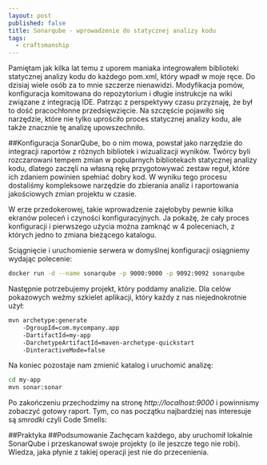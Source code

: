 ```yaml
---
layout: post
published: false
title: Sonarqube - wprowadzenie do statycznej analizy kodu
tags:
  - craftsmanship
---
```

Pamiętam jak kilka lat temu z uporem maniaka integrowałem biblioteki statycznej analizy kodu do każdego pom.xml, który wpadł w moje ręce. Do dzisiaj wiele osób za to mnie szczerze nienawidzi. Modyfikacja pomów, konfiguracja komitowana do repozytorium i długie instrukcje na wiki związane z integracją IDE. Patrząc z perspektywy czasu przyznaję, że był to dość pracochłonne przedsięwzięcie. Na szczęście pojawiło się narzędzie, które nie tylko uprościło proces statycznej analizy kodu, ale także znacznie tę analizę upowszechniło.

##Konfiguracja
SonarQube, bo o nim mowa, powstał jako narzędzie do integracji raportów z różnych bibliotek i wizualizacji wyników. Twórcy byli rozczarowani tempem zmian w popularnych bibliotekach statycznej analizy kodu, dlatego zaczęli na własną rękę przygotowywać zestaw reguł, które ich zdaniem powinien spełniać dobry kod. W wyniku tego procesu dostaliśmy kompleksowe narzędzie do zbierania analiz i raportowania jakościowych zmian projektu w czasie. 

W erze przedokerowej, takie wprowadzenie zajęłobyby pewnie kilka ekranów poleceń i czyności konfiguracyjnych. Ja pokażę, że cały proces konfiguracji i pierwszego użycia można zamknąć w 4 poleceniach, z których jedno to zmiana bieżącego katalogu.

Sciągnięcie i uruchomienie serwera w domyślnej konfiguracji osiągniemy wydając polecenie:
```bash
docker run -d --name sonarqube -p 9000:9000 -p 9092:9092 sonarqube
```

Następnie potrzebujemy projekt, który poddamy analizie. Dla celów pokazowych weźmy szkielet aplikacji, który każdy z nas niejednokrotnie użył:
```bash
mvn archetype:generate 
	-DgroupId=com.mycompany.app 
    -DartifactId=my-app 
    -DarchetypeArtifactId=maven-archetype-quickstart 
    -DinteractiveMode=false
```

Na koniec pozostaje nam zmienić katalog i uruchomić analizę:
```bash
cd my-app
mvn sonar:sonar
```

Po zakończeniu przechodzimy na stronę _http://localhost:9000_ i powinnismy zobaczyć gotowy raport. Tym, co nas początku najbardziej nas interesuje są _smrodki_ czyli Code Smells:



##Praktyka
##Podsumowanie
Zachęcam każdego, aby uruchomił lokalnie SonarQube i przeskanował swoje projekty (o ile jeszcze tego nie robi). Wiedza, jaka płynie z takiej operacji jest nie do przecenienia.

